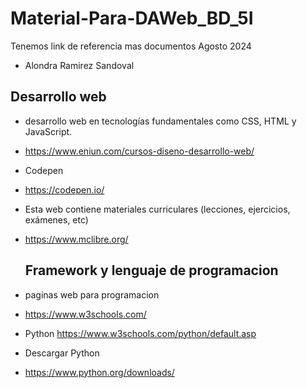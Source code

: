 # Material-Para-DAWeb_BD_5I
Tenemos link de referencia mas documentos Agosto 2024
- Alondra Ramirez Sandoval 
## Desarrollo web 
- desarrollo web en tecnologías fundamentales como CSS, HTML y JavaScript.
- https://www.eniun.com/cursos-diseno-desarrollo-web/

- Codepen
- https://codepen.io/

- Esta web contiene materiales curriculares (lecciones, ejercicios, exámenes, etc)
- https://www.mclibre.org/

  ## Framework y lenguaje de programacion 
- paginas web para programacion
- https://www.w3schools.com/
- Python https://www.w3schools.com/python/default.asp
- Descargar Python
- https://www.python.org/downloads/
